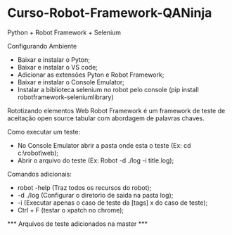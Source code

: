 # Curso-Robot-Framework-QANinja
Python + Robot Framework + Selenium


Configurando Ambiente
 - Baixar e instalar o Pyton;
 - Baixar e instalar o VS code;
 - Adicionar as extensões Pyton e Robot Framework;
 - Baixar e instalar o Console Emulator;
 - Instalar a biblioteca selenium no robot pelo console (pip install robotframework-seleniumlibrary)
 

Rototizando elementos Web
Robot Framework é um framework de teste de aceitação open source tabular com abordagem de palavras chaves.

Como executar um teste:
 - No Console Emulator abrir a pasta onde esta o teste (Ex: cd c:\robot\web);
 - Abrir o arquivo do teste (Ex:  Robot -d ./log -i title.log);
 
Comandos adicionais:
- robot -help (Traz todos os recursos do robot);
- -d ./log    (Configurar o diretorio de saida na pasta log\);
- -i          (Executar apenas o caso de teste da [tags] x do caso de teste);
- Ctrl + F    (testar o xpatch no chrome);

*** Arquivos de teste adicionados na master ***
